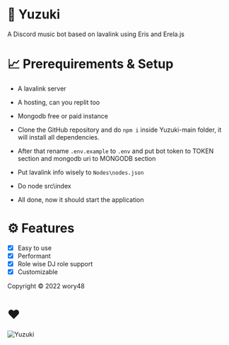 # 🧡 Yuzuki
A Discord music bot based on lavalink using Eris and Erela.js

# 📈 Prerequirements & Setup
- A lavalink server
- A hosting, can you replit too
- Mongodb free or paid instance

- Clone the GitHub repository and do `npm i` inside Yuzuki-main folder, it will install all dependencies.
- After that rename `.env.example` to `.env` and put bot token to TOKEN section and mongodb uri to MONGODB section
- Put lavalink info wisely to `Nodes\nodes.json`
- Do node src\index
- All done, now it should start the application

# ⚙️ Features
- [x] Easy to use
- [x] Performant
- [x] Role wise DJ role support
- [x] Customizable

Copyright © 2022 wory48

# ♥️
![Yuzuki](https://i.imgur.com/lf58BcZ.gif)
